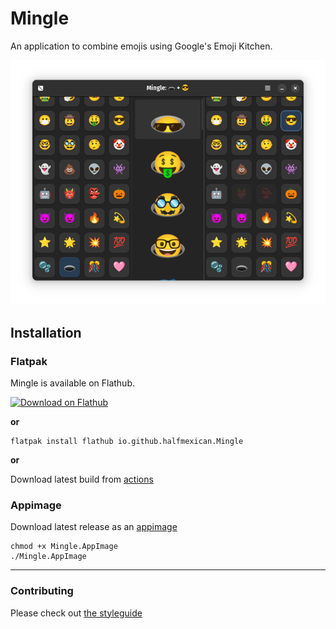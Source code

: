 # Mingle

An application to combine emojis using Google's Emoji Kitchen.

![image](https://github.com/halfmexican/mingle/blob/main/data/pv2.png?raw=true)

## Installation
### Flatpak
Mingle is available on Flathub. 

<a href='https://flathub.org/apps/io.github.halfmexican.Mingle'>
    <img width='240' alt='Download on Flathub' src='https://flathub.org/api/badge?locale=en'/>
  </a>  
  
**or**
```
flatpak install flathub io.github.halfmexican.Mingle
```
**or**

Download latest build from [actions](https://github.com/halfmexican/mingle/actions)


### Appimage
Download latest release as an [appimage](https://github.com/halfmexican/mingle/releases/)

```
chmod +x Mingle.AppImage
./Mingle.AppImage
```
___
### Contributing
Please check out [the styleguide](https://github.com/halfmexican/mingle/blob/main/src/STYLEGUIDE.md)
